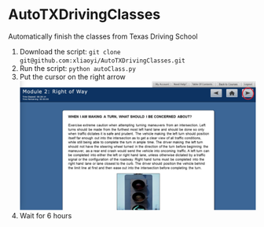 # AutoTXDrivingClasses
Automatically finish the classes from Texas Driving School

1. Download the script: `git clone git@github.com:xliaoyi/AutoTXDrivingClasses.git`
2. Run the script: `python autoClass.py`
3. Put the cursor on the right arrow ![picutre](screenshot.jpg)
4. Wait for 6 hours
